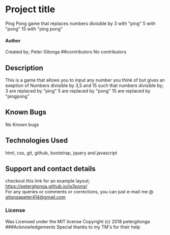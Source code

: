 # Project title
Ping Pong game that replaces numbers divisible by
3 with "ping"
5 with "pong"
15 with "ping pong"
#### Author
Created by; Peter Gitonga
##contributors
No contributors
## Description
This is a game that allows you to input any number you think
of but gives an exeption of Numbers divisible by 3,5 and 15
such that numbers divisible by;
3 are replaced by "ping"
5 are replaced by "pong"
15 are replaced by "pingpong"
## Known Bugs
No Known bugs
## Technologies Used
html, css, git, github, bootstrap, jquery and javascript
## Support and contact details
checkout this link for an example layout; https://petergitonga.github.io/ip3pong/       
For any queries or comments or corrections, you can
  just e-mail me @ gitongapeter414@gmail.com
### License
Was Licensed under the MIT license
Copyright (c) 2018 petergitonga
###Acknowledgements
Special thanks to my TM's for their help
